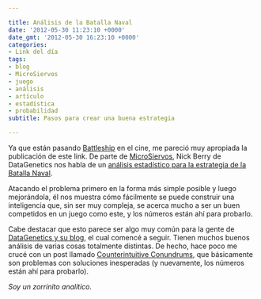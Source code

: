```yaml
---

title: Análisis de la Batalla Naval
date: '2012-05-30 11:23:10 +0000'
date_gmt: '2012-05-30 16:23:10 +0000'
categories:
- Link del día
tags:
- blog
- MicroSiervos
- juego
- análisis
- artículo
- estadística
- probabilidad
subtitle: Pasos para crear una buena estrategia

---
```


Ya que están pasando [Battleship](http://www.imdb.com/title/tt1440129/) en el cine, me pareció muy apropiada la publicación de este link. De parte de [MicroSiervos](http://juegos.microsiervos.com/clasicos/batalla-naval-analisis.html), Nick Berry de DataGenetics nos habla de un [análisis estadístico para la estrategia de la Batalla Naval](http://www.datagenetics.com/blog/december32011/index.html).

Atacando el problema primero en la forma más simple posible y luego mejorándola, él nos muestra cómo fácilmente se puede construir una inteligencia que, sin ser muy compleja, se acerca mucho a ser un buen competidos en un juego como este, y los números están ahí para probarlo.

Cabe destacar que esto parece ser algo muy común para la gente de [DataGenetics y su blog](http://www.datagenetics.com/blog.html), el cual comencé a seguir. Tienen muchos buenos análisis de varias cosas totalmente distintas. De hecho, hace poco me crucé con un post llamado [Counterintuitive Conundrums](http://www.datagenetics.com/blog/may12012/index.html), que básicamente son problemas con soluciones inesperadas (y nuevamente, los números están ahí para probarlo).

_Soy un zorrinito analítico._

